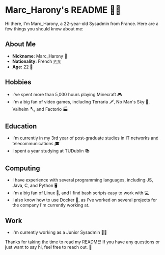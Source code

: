 # Marc_Harony's README 👨‍💻

Hi there, I'm Marc_Harony, a 22-year-old Sysadmin from France. Here are a few things you should know about me:

## About Me

- **Nickname:** Marc_Harony 🤵
- **Nationality:** French 🇫🇷
- **Age:** 22 🎂

## Hobbies

- I've spent more than 5,000 hours playing Minecraft 🎮
- I'm a big fan of video games, including Terraria 🗡️, No Man's Sky 🚀, Valheim 🪓, and Factorio 🏭

## Education

- I'm currently in my 3rd year of post-graduate studies in IT networks and telecommunications 🎓
- I spent a year studying at TUDublin 📚

## Computing

- I have experience with several programming languages, including JS, Java, C, and Python 🖥️
- I'm a big fan of Linux 🐧, and I find bash scripts easy to work with 💻
- I also know how to use Docker 🐳, as I've worked on several projects for the company I'm currently working at.

## Work

- I'm currently working as a Junior Sysadmin 👨‍💼

Thanks for taking the time to read my README! If you have any questions or just want to say hi, feel free to reach out. 👋
